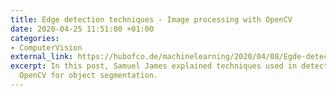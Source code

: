 ```yaml
---
title: Edge detection techniques - Image processing with OpenCV
date: 2020-04-25 11:51:00 +01:00
categories:
- ComputerVision
external_link: https://hubofco.de/machinelearning/2020/04/08/Egde-detection-in-open-cv/
excerpt: In this post, Samuel James explained techniques used in detecting edges with
  OpenCV for object segmentation.
---
```


